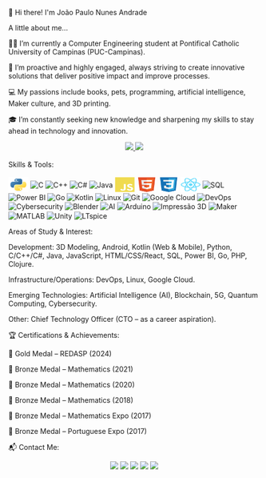 👋 Hi there! I'm João Paulo Nunes Andrade

A little about me...

👨‍💻 I’m currently a Computer Engineering student at Pontifical Catholic University of Campinas (PUC-Campinas).

🚀 I’m proactive and highly engaged, always striving to create innovative solutions that deliver positive impact and improve processes.

💻 My passions include books, pets, programming, artificial intelligence, Maker culture, and 3D printing.

🎓 I’m constantly seeking new knowledge and sharpening my skills to stay ahead in technology and innovation.

<div align="center"> <a href="https://github.com/joaopaulonu"> <img height="180em" src="https://github-readme-stats.vercel.app/api?username=joaopaulonu&show_icons=true&theme=dracula&include_all_commits=true&count_private=true"/> <img height="180em" src="https://github-readme-stats.vercel.app/api/top-langs/?username=joaopaulonu&layout=compact&langs_count=16&theme=dracula"/> </a> </div>


<br>
Skills & Tools:

<div style="display: inline_block"><br> 
<img align="center" alt="Python" height="30" width="40" src="https://raw.githubusercontent.com/devicons/devicon/master/icons/python/python-original.svg"> 
<img align="center" alt="C" height="30" width="40" src="https://cdn.jsdelivr.net/gh/devicons/devicon/icons/c/c-original.svg"> 
<img align="center" alt="C++" height="30" width="40" src="https://cdn.jsdelivr.net/gh/devicons/devicon/icons/cplusplus/cplusplus-original.svg"> 
<img align="center" alt="C#" height="30" width="40" src="https://cdn.jsdelivr.net/gh/devicons/devicon/icons/csharp/csharp-original.svg"> 
<img align="center" alt="Java" height="30" width="40" src="https://cdn.jsdelivr.net/gh/devicons/devicon/icons/java/java-original.svg"> 
<img align="center" alt="JavaScript" height="30" width="40" src="https://raw.githubusercontent.com/devicons/devicon/master/icons/javascript/javascript-plain.svg"> 
<img align="center" alt="HTML5" height="30" width="40" src="https://raw.githubusercontent.com/devicons/devicon/master/icons/html5/html5-original.svg"> 
<img align="center" alt="CSS3" height="30" width="40" src="https://raw.githubusercontent.com/devicons/devicon/master/icons/css3/css3-original.svg"> 
<img align="center" alt="React" height="30" width="40" src="https://raw.githubusercontent.com/devicons/devicon/master/icons/react/react-original.svg"> 
<img align="center" alt="SQL" height="30" width="40" src="https://cdn.jsdelivr.net/gh/devicons/devicon/icons/postgresql/postgresql-original.svg"> 
<img align="center" alt="Power BI" height="30" width="40" src="https://img.shields.io/badge/Power_BI-F2C811?style=for-the-badge&logo=power-bi&logoColor=white"> 
<img align="center" alt="Go" height="30" width="40" src="https://cdn.jsdelivr.net/gh/devicons/devicon/icons/go/go-original.svg"> 
<img align="center" alt="Kotlin" height="30" width="40" src="https://cdn.jsdelivr.net/gh/devicons/devicon/icons/kotlin/kotlin-original.svg"> 
<img align="center" alt="Linux" height="30" width="40" src="https://cdn.jsdelivr.net/gh/devicons/devicon/icons/linux/linux-original.svg"> 
<img align="center" alt="Git" height="30" width="40" src="https://cdn.jsdelivr.net/gh/devicons/devicon/icons/git/git-original.svg"> 
<img align="center" alt="Google Cloud" height="30" width="40" src="https://cdn.jsdelivr.net/gh/devicons/devicon/icons/googlecloud/googlecloud-original.svg"> 
<img align="center" alt="DevOps" height="30" width="40" src="https://cdn.jsdelivr.net/gh/devicons/devicon/icons/docker/docker-plain.svg"> 
<img align="center" alt="Cybersecurity" height="30" width="40" src="https://img.shields.io/badge/Cybersecurity-000000?style=for-the-badge&logo=cybersecurity&logoColor=white"> 
<img align="center" alt="Blender" height="30" width="40" src="https://cdn.jsdelivr.net/gh/devicons/devicon/icons/blender/blender-original.svg"> 
<img align="center" alt="AI" height="30" width="40" src="https://img.shields.io/badge/Artificial_Intelligence-FF4500?style=for-the-badge&logo=openai&logoColor=white"> 
<img align="center" alt="Arduino" height="30" width="40" src="https://cdn.jsdelivr.net/gh/devicons/devicon/icons/arduino/arduino-original.svg"> 
<img align="center" alt="Impressão 3D" height="30" width="40" src="https://img.shields.io/badge/Impressão%203D-000000?style=for-the-badge&logo=3d-printing&logoColor=white"> 
<img align="center" alt="Maker" height="30" width="40" src="https://img.shields.io/badge/Maker-000000?style=for-the-badge&logo=makerbot&logoColor=white">
<img align="center" alt="MATLAB" height="30" width="40" src="https://cdn.jsdelivr.net/gh/devicons/devicon/icons/matlab/matlab-original.svg">
<img align="center" alt="Unity" height="30" width="40" src="https://cdn.jsdelivr.net/gh/devicons/devicon/icons/unity/unity-original.svg">
<img align="center" alt="LTspice" height="30" width="40" src="https://img.shields.io/badge/LTspice-000000?style=for-the-badge&logo=ltspice&logoColor=white">
</div>


  Areas of Study & Interest:

Development: 3D Modeling, Android, Kotlin (Web & Mobile), Python, C/C++/C#, Java, JavaScript, HTML/CSS/React, SQL, Power BI, Go, PHP, Clojure.

Infrastructure/Operations: DevOps, Linux, Google Cloud.

Emerging Technologies: Artificial Intelligence (AI), Blockchain, 5G, Quantum Computing, Cybersecurity.

Other: Chief Technology Officer (CTO – as a career aspiration).

🏆 Certifications & Achievements:

🥇 Gold Medal – REDASP (2024)

🥉 Bronze Medal – Mathematics (2021)

🥉 Bronze Medal – Mathematics (2020)

🥉 Bronze Medal – Mathematics (2018)

🥉 Bronze Medal – Mathematics Expo (2017) 

🥉 Bronze Medal – Portuguese Expo (2017)

📬 Contact Me:

<div align="center"> <a href="https://www.linkedin.com/in/nunes-andrade" target="_blank"><img src="https://img.shields.io/badge/-LinkedIn-%230077B5?style=for-the-badge&logo=linkedin&logoColor=white"></a> <a href="https://instagram.com/jp_nunes.andrade" target="_blank"><img src="https://img.shields.io/badge/-Instagram-%23E4405F?style=for-the-badge&logo=instagram&logoColor=white"></a> <a href="mailto:jpnunesandrade26@gmail.com"><img src="https://img.shields.io/badge/-Gmail-%23333?style=for-the-badge&logo=gmail&logoColor=white"></a> <a href="https://api.whatsapp.com/send?phone=5519995837955" target="_blank"><img src="https://img.shields.io/badge/WhatsApp-25D366?style=for-the-badge&logo=whatsapp&logoColor=white"></a> <a href="https://www.alura.com.br/indica-dev/jpnunesandrade26" target="_blank"><img src="https://img.shields.io/badge/Alura-0077B5?style=for-the-badge&logo=alura&logoColor=white"></a> </div>

